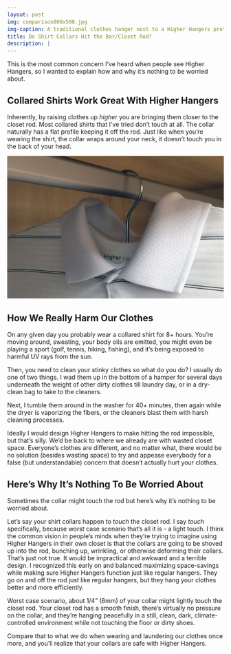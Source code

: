 ```yaml
---
layout: post
img: comparison800x500.jpg
img-caption: A traditional clothes hanger next to a Higher Hangers prototype. Space-saving features of Higher Hangers allow many closets to double (or more) in capacity and allow for enhanced functionality.
title: Do Shirt Collars Hit the Bar/Closet Rod?
description: |
---
```


This is the most common concern I’ve heard when people see Higher Hangers, so I wanted to explain how and why it’s nothing to be worried about.  

## Collared Shirts Work Great With Higher Hangers
Inherently, by raising clothes up *higher* you are bringing them closer to the closet rod. Most collared shirts that I’ve tried don’t touch at all. The collar naturally has a flat profile keeping it off the rod. Just like when you’re wearing the shirt, the collar wraps around your neck, it doesn’t touch you in the back of your head.  

<img src="img/collaredshirt.jpg" class="img-responsive" alt="Collared Shirt Photo">

## How We Really Harm Our Clothes

On any given day you probably wear a collared shirt for 8+ hours. You’re moving around, sweating, your body oils are emitted, you might even be playing a sport (golf, tennis, hiking, fishing), and it’s being exposed to harmful UV rays from the sun. 

Then, you need to clean your stinky clothes so what do you do? I usually do one of two things. I wad them up in the bottom of a hamper for several days underneath the weight of other dirty clothes till laundry day, or in a dry-clean bag to take to the cleaners.

Next, I tumble them around in the washer for 40+ minutes, then again while the dryer is vaporizing the fibers, or the cleaners blast them with harsh cleaning processes. 

Ideally I would design Higher Hangers to make hitting the rod impossible, but that’s silly. We’d be back to where we already are with wasted closet space. Everyone’s clothes are different, and no matter what, there would be no solution (besides wasting space) to try and appease everybody for a false (but understandable) concern that doesn’t actually hurt your clothes. 

## Here’s Why It’s Nothing To Be Worried About

Sometimes the collar might touch the rod but here’s why it’s nothing to be worried about.

Let’s say your shirt collars happen to *touch* the closet rod. I say *touch* specifically, because worst case scenario that’s all it is - a light touch. I think the common vision in people’s minds when they’re trying to imagine using Higher Hangers in their own closet is that the collars are going to be shoved up into the rod, bunching up, wrinkling, or otherwise deforming their collars. That’s just not true. It would be impractical and awkward and a terrible design. I recognized this early on and balanced maximizing space-savings while making sure Higher Hangers function just like regular hangers. They go on and off the rod just like regular hangers, but they hang your clothes better and more efficiently. 

Worst case scenario, about 1/4” (6mm) of your collar might lightly touch the closet rod. Your closet rod has a smooth finish, there’s virtually no pressure on the collar, and they’re hanging peacefully in a still, clean, dark, climate-controlled environment while not touching the floor or dirty shoes. 

Compare that to what we do when wearing and laundering our clothes once more, and you’ll realize that your collars are safe with Higher Hangers.